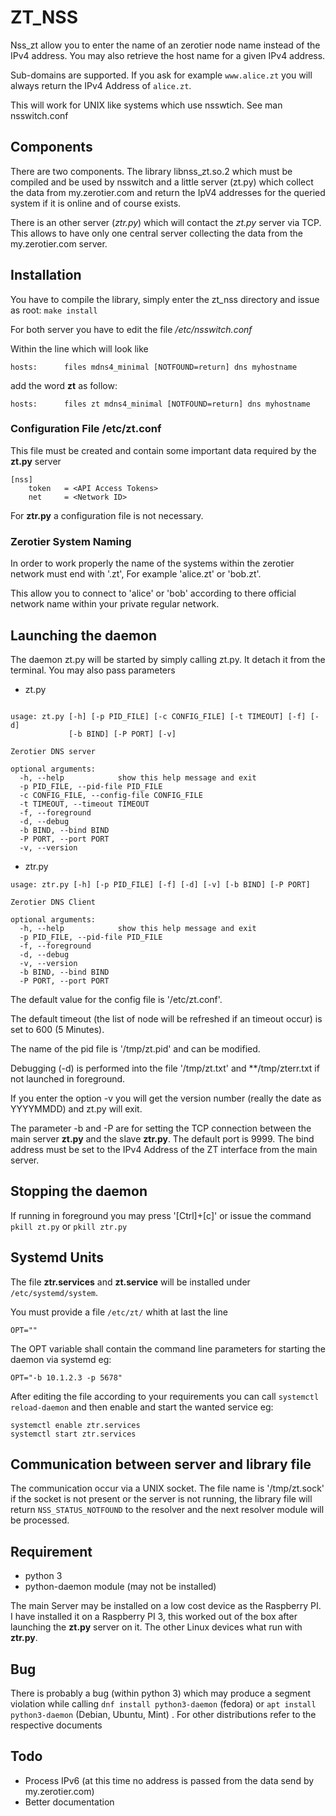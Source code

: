 # ZT_NSS

Nss_zt allow you to enter the name of an zerotier node name instead of
the IPv4 address. You may also retrieve the host name for a given IPv4 address.

Sub-domains are supported. If you ask for example ``www.alice.zt`` you will always return the IPv4 Address of ```alice.zt```.

This will work for UNIX like systems which use nsswtich. See man
nsswitch.conf

## Components

There are two components. The library libnss_zt.so.2 which must be compiled
and be used by nsswitch and a little server (zt.py) which collect the
data from my.zerotier.com and return the IpV4 addresses for the queried
system if it is online and of course exists.

There is an other server (*ztr.py*) which will contact the *zt.py* server via TCP. This allows to have only one central server collecting the data from the my.zerotier.com server.

## Installation

You have to compile the library, simply enter the zt_nss directory and
issue as root: ```make install```


For both server you have to edit the file */etc/nsswitch.conf*

Within the line which will look like

```
hosts:      files mdns4_minimal [NOTFOUND=return] dns myhostname
```
add the word **zt** as follow:

```
hosts:      files zt mdns4_minimal [NOTFOUND=return] dns myhostname
```

### Configuration File /etc/zt.conf

This file must be created and contain some important data required by the **zt.py** server

```
[nss]
	token	= <API Access Tokens>
	net		= <Network ID>
```

For **ztr.py** a configuration file is not necessary.


### Zerotier System Naming
In order to work properly the name of the systems within the 
zerotier network must end with '.zt', For example 'alice.zt' or 'bob.zt'.

This allow you to connect to 'alice' or 'bob' according to there official network name within your private regular network.

## Launching the daemon
The daemon zt.py will be started by simply calling zt.py.
It detach it from the terminal. You may also pass parameters

* zt.py


```

usage: zt.py [-h] [-p PID_FILE] [-c CONFIG_FILE] [-t TIMEOUT] [-f] [-d]
             [-b BIND] [-P PORT] [-v]

Zerotier DNS server

optional arguments:
  -h, --help            show this help message and exit
  -p PID_FILE, --pid-file PID_FILE
  -c CONFIG_FILE, --config-file CONFIG_FILE
  -t TIMEOUT, --timeout TIMEOUT
  -f, --foreground
  -d, --debug
  -b BIND, --bind BIND
  -P PORT, --port PORT
  -v, --version

```
* ztr.py

```
usage: ztr.py [-h] [-p PID_FILE] [-f] [-d] [-v] [-b BIND] [-P PORT]

Zerotier DNS Client

optional arguments:
  -h, --help            show this help message and exit
  -p PID_FILE, --pid-file PID_FILE
  -f, --foreground
  -d, --debug
  -v, --version
  -b BIND, --bind BIND
  -P PORT, --port PORT

```

The default value for the config file is '/etc/zt.conf'.

The default timeout (the list of node will be refreshed if an timeout occur) is set to 600 (5 Minutes).

The name of the pid file is '/tmp/zt.pid' and can be modified.

Debugging (-d) is performed into the file '/tmp/zt.txt' and **/tmp/zterr.txt if not launched in foreground.

If you enter the option -v you will get the version number
(really the date as YYYYMMDD) and zt.py will exit.

The parameter -b and -P are for setting the TCP connection between the main server **zt.py** and the slave **ztr.py**.
The default port is 9999. The bind address must be set to the IPv4 Address of the ZT interface from the main server.

## Stopping the daemon

If running in foreground you may press '[Ctrl]+[c]' or issue the command ```pkill zt.py``` or ```pkill ztr.py```

## Systemd Units

The file **ztr.services** and **zt.service** will be installed under
```/etc/systemd/system```.

You must provide a file ```/etc/zt/``` whith at last the line

```
OPT=""
```
The OPT variable shall contain the command line parameters for starting the daemon via systemd eg:

```
OPT="-b 10.1.2.3 -p 5678"
```

After editing the file according to your requirements you can call ```systemctl reload-daemon``` and then enable and start the wanted service eg:

```
systemctl enable ztr.services
systemctl start ztr.services
```

## Communication between server and library file

The communication occur via a UNIX socket. The file name is '/tmp/zt.sock'
if the socket is not present or the server is not running, the library file will return ```NSS_STATUS_NOTFOUND``` to the resolver and the next resolver module will be processed.

## Requirement
* python 3
* python-daemon module (may not be installed)

The main Server may be installed on a low cost device as the Raspberry PI.  
I have installed it on a Raspberry PI 3, this worked out of the box after launching the **zt.py** server on it. The other Linux devices what run with **ztr.py**.

## Bug

There is probably a bug (within python 3) which may produce a segment violation while calling ```dnf install python3-daemon``` (fedora) or ```apt install python3-daemon``` (Debian, Ubuntu, Mint) . For other distributions refer to the respective documents

## Todo

* Process IPv6 (at this time no address is passed from the data send by my.zerotier.com)
* Better documentation




